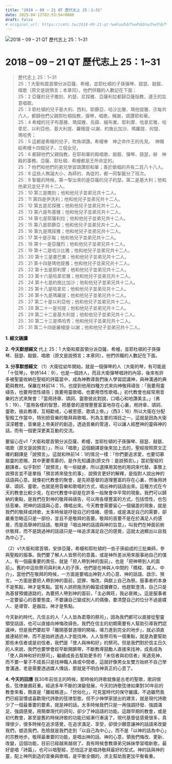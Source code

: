 ```yaml
---
title: "2018 – 09 – 21 QT 歷代志上 25：1~31"
date: 2025-04-12T02:53:54+0800
draft: false
# original_url: https://cmtc.tw/2018-09-21-qt-%e6%ad%b7%e4%bb%a3%e5%bf%97%e4%b8%8a-25%ef%bc%9a131
---
```


![2018 – 09 – 21 QT 歷代志上 25：1\~31](/images/qt.jpg   "2018 – 09 – 21 QT 歷代志上 25：1\~31")

# 2018 – 09 – 21 QT 歷代志上 25：1\~31

> 歷代志上 25：1\~31  
> 25：1 大衛和眾首領分派亞薩、希幔，並耶杜頓的子孫彈琴、鼓瑟、敲鈸、唱歌（原文是說預言；本章同）。他們供職的人數記在下面：  
> 25：2 亞薩的兒子撒刻、約瑟、尼探雅、亞薩利拉都歸亞薩指教，遵王的旨意唱歌。  
> 25：3 耶杜頓的兒子基大利、西利、耶篩亞、哈沙比雅、瑪他提雅、示每共六人，都歸他們父親耶杜頓指教，彈琴，唱歌，稱謝，頌讚耶和華。  
> 25：4 希幔的兒子布基雅、瑪探雅、烏薛、細布業、耶利摩、哈拿尼雅、哈拿尼、以利亞他、基大利提、羅幔提‧以謝、約施比加沙、瑪羅提、何提、瑪哈秀；  
> 25：5 這都是希幔的兒子，吹角頌讚。希幔奉　神之命作王的先見。　神賜給希幔十四個兒子，三個女兒，  
> 25：6 都歸他們父親指教，在耶和華的殿唱歌、敲鈸、彈琴、鼓瑟，辦　神殿的事務。亞薩、耶杜頓、希幔都是王所命定的。  
> 25：7 他們和他們的弟兄學習頌讚耶和華；善於歌唱的共有二百八十八人。  
> 25：8 這些人無論大小，為師的、為徒的，都一同掣籤分了班次。  
> 25：9 掣籤的時候，第一掣出來的是亞薩的兒子約瑟。第二是基大利；他和他弟兄並兒子共十二人。  
> 25：10 第三是撒刻；他和他兒子並弟兄共十二人。  
> 25：11 第四是伊洗利；他和他兒子並弟兄共十二人。  
> 25：12 第五是尼探雅；他和他兒子並弟兄共十二人。  
> 25：13 第六是布基雅；他和他兒子並弟兄共十二人。  
> 25：14 第七是耶薩利拉；他和他兒子並弟兄共十二人。  
> 25：15 第八是耶篩亞；他和他兒子並弟兄共十二人。  
> 25：16 第九是瑪探雅；他和他兒子並弟兄共十二人。  
> 25：17 第十是示每；他和他兒子並弟兄共十二人。  
> 25：18 第十一是亞薩烈；他和他兒子並弟兄共十二人。  
> 25：19 第十二是哈沙比雅；他和他兒子並弟兄共十二人。  
> 25：20 第十三是書巴業；他和他兒子並弟兄共十二人。  
> 25：21 第十四是瑪他提雅；他和他兒子並弟兄共十二人。  
> 25：22 第十五是耶利摩；他和他兒子並弟兄共十二人。  
> 25：23 第十六是哈拿尼雅；他和他兒子並弟兄共十二人。  
> 25：24 第十七是約施比加沙；他和他兒子並弟兄共十二人。  
> 25：25 第十八是哈拿尼；他和他兒子並弟兄共十二人。  
> 25：26 第十九是瑪羅提；他和他兒子並弟兄共十二人。  
> 25：27 第二十是以利亞他；他和他兒子並弟兄共十二人。  
> 25：28 第二十一是何提；他和他兒子並弟兄共十二人。  
> 25：29 第二十二是基大利提；他和他兒子並弟兄共十二人。  
> 25：30 第二十三是瑪哈秀；他和他兒子並弟兄共十二人。  
> 25：31 第二十四是羅幔提‧以謝；他和他兒子並弟兄共十二人。

**1. 經文誦讀**

**2.  今天默想經文**
代上 25：1 大衛和眾首領分派亞薩、希幔，並耶杜頓的子孫彈琴、鼓瑟、敲鈸、唱歌（原文是說預言；本章同）。他們供職的人數記在下面。

**3. 分享默想經文**
（1）大衛從幼年開始，就是一個彈琴的人（大衛的琴，有可能是「十弦琴」，參詩144：9），也是一個詩人，而且大衛彈琴唱詩的內容，後來有許多被聖靈收納在聖經的詩篇當中，成為神教導我們後人學習認識神，與神溝通的典範與教材。保羅在林前14：15，也提到他用四種方式來向神敬拜禱告：「我要用靈禱告，也要用悟性禱告；我要用靈歌唱，也要用悟性歌唱。」初代教會也經常用音樂的方式來聚會：「當用詩章、頌詞、靈歌彼此對說，口唱心和地讚美主。」（弗5：19）、「當用各樣的智慧，把基督的道理豐豐富富地存在心裏，用詩章、頌詞、靈歌，彼此教導，互相勸戒，心被恩感，歌頌上帝。」（西3：16）所以大衛在分配聖殿工作當中，特別把音樂的敬拜與歌唱，列為主要的項目之一。這就是因為大衛深深體會，音樂是上帝美好的創造，透過音樂的管道，可以讓人經歷神的靈與神的話，而有一個更深更美互動的交流。

要留心在v1「大衛和眾首領分派亞薩、希幔，並耶杜頓的子孫彈琴、鼓瑟、敲鈸、唱歌（原文是說預言）」，所以「唱歌」這個翻譯是後來加上去的，聖經按照原文正確的翻譯是「說預言」。這就和林前14：1的情況一樣：「你們要追求愛，也要切慕屬靈的恩賜，其中更要羨慕的，是作先知講道(原文作：是說預言)。」當初聖經的翻譯者，似乎對於「說預言」有一些疑慮，所以選擇用其他的用詞來代替。事實上說預言並不是單指「預言將來發生的事」．說預言更好的解釋，是指對人說出神的話語與心意。就像初代教會的聚會，是先把基督的道理豐富的存在心裏，然後用詩章、頌詞、靈歌，也就是用音樂和歌唱的方式，唱出神的話語出來。這種方式在今天的教會比較少見，在初代教會中卻是在許多一般聚會中平常的現象。我們可以歸納的重點，是我們在對神的敬拜與禱告，可以用各樣豐富的方式，包括悟性，也包括音樂，把神的話語與心意，傳唱出來。今天教會需要留心一個偏差的現象，就是我們的敬拜或詩歌，太多時候是抒發自己的情緒、感情，或是滿足自己的需要，卻嚴重忽略這只是一部份，並且不是敬拜的首要。敬拜的首要不是在於滿足人的感覺，而是高舉神的話語。敬拜是「唱出神的話語與神的旨意」，叫我們在神面前俯伏敬拜，而不是跳過神的話語只是一味追求滿足自己的感覺，這就太過顯出以自我為中心了。

（2）v1大衛和眾首領，安排亞薩，希幔和耶杜頓的一些子孫組成的三批樂師，參與聖殿的服事。我們要了解人人皆祭司的意義，或是神所差派用來服事祂自己的僕人，有一個最重要的責任，就是「把人帶到神的面前」，也是「把神帶到人的面前」。舊約中這些祭司與利未人的子孫，他們是在神與人中間的「橋樑、媒人、中介」，當他們在敬拜的時候，一方面是要唱出神對人的心意、神的話語、啟示、預言。一方面是要把人帶到神的面前，認罪、悔改、與獻上自己為祭。服事者的本身不是焦點，神才是焦點。當有人誤把施洗約翰當成彌賽亞，他趕緊澄清，自己只是為基督預備道路的，為要把人帶到神的面前，「主必興旺，我必衰微」。這是服事者一定要留心的首要態度，不要讓自己變成別人的偶像，要清楚自己的位分不過是媒人、是導管、是器皿，神才是焦點。

今天新約時代，凡信主的人「人人皆為君尊的祭司」，因為我們都可以直接從聖靈領受話語，也可以直接向神悔改禱告。我們在信主的初期需要有人幫助引導我們認識神，但是我們要趁早「離開基督道理的開端，竭力進到完全的地步」，就必須直接連結於神，而不是始終透過人才能找神。人人皆祭司有一個重點，就是為要幫助那些未信者或是初信者，我們是「使人與神和好」的祭司。但是我們對於信主日久的人來說，我們也要學會趁早斷開臍帶，不斷教導鼓勵人直接來找神，成長成為「使人與神和好的祭司」，繼續成長去幫助更多的「未信者與初信者」來遇見神，而不要一輩子不成長只是找神職人員或中間者，這就好像男女友雙方始終不自己學會溝通，老是需要透過媒人傳話，那就是不明白神真正的心意了。

**4. 今天的回應**
我30年前信主的時候，那時候的詩歌就像是古老的聖歌，歌詞很長，弦律嚴肅莊重。經過多年不斷的演變發展，今天的詩歌弦律如果對30年前的教會來看，簡直是「離經叛道」、「世俗化」，可見當時代的保守嚴謹。不過雖然我們已經習慣或喜歡現代詩歌的弦律型態，但不少神學家提出的建言，就是現代詩歌少了一個最重要的要素，就是神的話。太多時候我們只是一再強調抒發、強調滿足、強調感覺，用簡單現代的詞句，卻少了神話語的功能。這跟早期的教會，或是初代教會，甚至是舊約時候詩歌的功能已經漸行漸遠了。現代基督徒感覺很多，真理很少，很多時候在追求感覺，在追求滿足、享受，卻很少願意讓神的話語來改變我們，塑造我們，危險就是我們走到「以自己為中心」，而不是「以神的話為中心」的宗教地步。敬拜最重要的功能，是唱出神的話、神的心意，領我們悔改、更新、改變，這個功能，目前已經越來越弱了。我有時候會教導弟兄姊妹學習唱新歌，最好是唱「詩篇」，也可以唱聖經，恐怕這才是唱詩敬拜最好的型式。神的話與神的靈，配上神所創造的音樂與歌唱，是平衡全備的，求主幫助我更加平衡看重。
